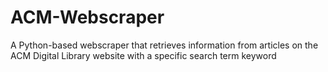 # ACM-Webscraper
A Python-based webscraper that retrieves information from articles on the ACM Digital Library website with a specific search term keyword
